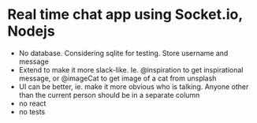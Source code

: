 # Real time chat app using Socket.io, Nodejs

- No database. Considering sqlite for testing. Store username and message
- Extend to make it more slack-like. Ie. @inspiration to get inspirational message, or @imageCat to get image of a cat from unsplash
- UI can be better, ie. make it more obvious who is talking. Anyone other than the current person should be in a separate column
- no react
- no tests